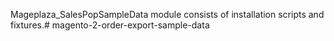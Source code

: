 Mageplaza_SalesPopSampleData module consists of installation scripts and fixtures.# magento-2-order-export-sample-data
